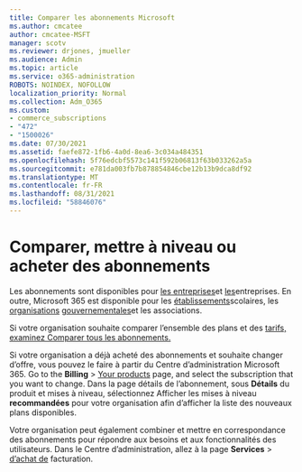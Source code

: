 ```yaml
---
title: Comparer les abonnements Microsoft
ms.author: cmcatee
author: cmcatee-MSFT
manager: scotv
ms.reviewer: drjones, jmueller
ms.audience: Admin
ms.topic: article
ms.service: o365-administration
ROBOTS: NOINDEX, NOFOLLOW
localization_priority: Normal
ms.collection: Adm_O365
ms.custom:
- commerce_subscriptions
- "472"
- "1500026"
ms.date: 07/30/2021
ms.assetid: faefe872-1fb6-4a0d-8ea6-3c034a484351
ms.openlocfilehash: 5f76edcbf5573c141f592b06813f63b033262a5a
ms.sourcegitcommit: e781da003fb7b878854846cbe12b13b9dca8df92
ms.translationtype: MT
ms.contentlocale: fr-FR
ms.lasthandoff: 08/31/2021
ms.locfileid: "58846076"
---
```

# <a name="compare-upgrade-or-purchase-subscriptions"></a>Comparer, mettre à niveau ou acheter des abonnements
  
Les abonnements sont disponibles pour [les entreprises](https://www.microsoft.com/microsoft-365/business/compare-all-microsoft-365-business-products?tab=2&rtc=1)et [les](https://www.microsoft.com/microsoft-365/enterprise/compare-office-365-plans?rtc=1)entreprises. En outre, Microsoft 365 est disponible pour les [établissements](https://www.microsoft.com/microsoft-365/academic/compare-office-365-education-plans?rtc=1&activetab=tab%3aprimaryr1)scolaires, les [organisations](https://www.microsoft.com/microsoft-365/government/compare-office-365-government-plans?rtc=1) [gouvernementales](https://www.microsoft.com/microsoft-365/nonprofit/office-365-nonprofit-plans-and-pricing?&rtc=1&activetab=tab%3aprimaryr1)et les associations.
  
Si votre organisation souhaite comparer l’ensemble des plans et des [tarifs, examinez Comparer tous les abonnements.](https://www.microsoft.com/microsoft-365/enterprise/compare-office-365-plans?rtc=1)
  
Si votre organisation a déjà acheté des abonnements et souhaite changer d’offre, vous pouvez le faire à partir du Centre d’administration Microsoft 365. Go to the **Billing** \> [Your products](https://go.microsoft.com/fwlink/p/?linkid=842054) page, and select the subscription that you want to change. Dans la page détails de l’abonnement, sous **Détails** du produit et mises à niveau, sélectionnez Afficher les mises à niveau **recommandées** pour votre organisation afin d’afficher la liste des nouveaux plans disponibles.
  
Votre organisation peut également combiner et mettre en correspondance des abonnements pour répondre aux besoins et aux fonctionnalités des utilisateurs. Dans le Centre d’administration, allez à la page **Services** \> [d’achat de](https://go.microsoft.com/fwlink/p/?linkid=868433) facturation. 